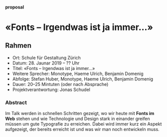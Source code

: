 #### proposal
# «Fonts – Irgendwas ist ja immer…»


## Rahmen
* Ort: Schule für Gestaltung Zürich
* Datum: 28. Jaunar 2019 – ?? Uhr
* Titel: «Fonts – Irgendwas ist ja immer…»
* Weitere Sprecher: Monotype, Haeme Ulrich, Benjamin Domenig
* Abfolge: Stefan Huber, Monotype, Haeme Ulrich, Benjamin Domenig
* Dauer: 20–25 Mintuten (oder nach Absprache)
* Projektverantwortung: Jonas Schudel

### Abstract
Im Talk werden in schnellen Schritten gezeigt, wo wir heute mit **Fonts im Web** stehen und wie Technologie und Design stark in einander greifen müssen um gute Typografie zu erreichen. Dabei wird immer kurz ein Aspekt aufgezeigt, der bereits erreicht ist und was wir man noch entwickeln muss. 


